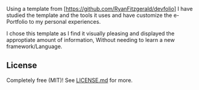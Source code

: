 Using a template from [https://github.com/RyanFitzgerald/devfolio] I have studied the template and the tools it uses and have customize the e-Portfolio to my personal experiences.

I chose this template as I find it visually pleasing and displayed the approptiate amount of information, Without needing to learn a new framework/Language.



## License

Completely free (MIT)! See [LICENSE.md](LICENSE.md) for more.

